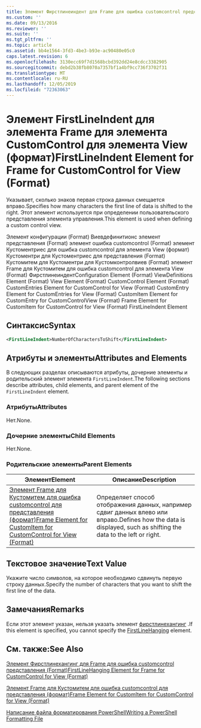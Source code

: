 ```yaml
---
title: Элемент Фирстлинеиндент для Frame для ошибка customcontrol представления (Format) | Документация Майкрософт
ms.custom: ''
ms.date: 09/13/2016
ms.reviewer: ''
ms.suite: ''
ms.tgt_pltfrm: ''
ms.topic: article
ms.assetid: bb4e1564-3fd3-4be3-b93e-ac90480e05c0
caps.latest.revision: 6
ms.openlocfilehash: 3130ecc69f7d1568bcbd392dd24e8cdcc3382905
ms.sourcegitcommit: debd2b38fb8070a7357bf1a4bf9cc736f3702f31
ms.translationtype: MT
ms.contentlocale: ru-RU
ms.lasthandoff: 12/05/2019
ms.locfileid: "72363063"
---
```

# <a name="firstlineindent-element-for-frame-for-customcontrol-for-view-format"></a><span data-ttu-id="f8c26-102">Элемент FirstLineIndent для элемента Frame для элемента CustomControl для элемента View (формат)</span><span class="sxs-lookup"><span data-stu-id="f8c26-102">FirstLineIndent Element for Frame for CustomControl for View (Format)</span></span>

<span data-ttu-id="f8c26-103">Указывает, сколько знаков первая строка данных смещается вправо.</span><span class="sxs-lookup"><span data-stu-id="f8c26-103">Specifies how many characters the first line of data is shifted to the right.</span></span> <span data-ttu-id="f8c26-104">Этот элемент используется при определении пользовательского представления элемента управления.</span><span class="sxs-lookup"><span data-stu-id="f8c26-104">This element is used when defining a custom control view.</span></span>

<span data-ttu-id="f8c26-105">Элемент конфигурации (Format) Виевдефинитионс элемент представления (Format) элемент ошибка customcontrol (Format) элемент Кустоментриес для ошибка customcontrol для элемента View (формат) Кустоментри для Кустоментриес для представления (Format) Кустомитем для Кустоментри для Кустомконтролвиев (Format) элемент Frame для Кустомитем для ошибка customcontrol для элемента View (Format) Фирстлинеиндент</span><span class="sxs-lookup"><span data-stu-id="f8c26-105">Configuration Element (Format) ViewDefinitions Element (Format) View Element (Format) CustomControl Element (Format) CustomEntries Element for CustomControl for View (Format) CustomEntry Element for CustomEntries for View (Format) CustomItem Element for CustomEntry for CustomControlView (Format) Frame Element for CustomItem for CustomControl for View (Format) FirstLineIndent Element</span></span>

## <a name="syntax"></a><span data-ttu-id="f8c26-106">Синтаксис</span><span class="sxs-lookup"><span data-stu-id="f8c26-106">Syntax</span></span>

```xml
<FirstLineIndent>NumberOfCharactersToShift</FirstLineIndent>
```

## <a name="attributes-and-elements"></a><span data-ttu-id="f8c26-107">Атрибуты и элементы</span><span class="sxs-lookup"><span data-stu-id="f8c26-107">Attributes and Elements</span></span>

<span data-ttu-id="f8c26-108">В следующих разделах описываются атрибуты, дочерние элементы и родительский элемент элемента `FirstLineIndent`.</span><span class="sxs-lookup"><span data-stu-id="f8c26-108">The following sections describe attributes, child elements, and parent element of the `FirstLineIndent` element.</span></span>

### <a name="attributes"></a><span data-ttu-id="f8c26-109">Атрибуты</span><span class="sxs-lookup"><span data-stu-id="f8c26-109">Attributes</span></span>

<span data-ttu-id="f8c26-110">Нет.</span><span class="sxs-lookup"><span data-stu-id="f8c26-110">None.</span></span>

### <a name="child-elements"></a><span data-ttu-id="f8c26-111">Дочерние элементы</span><span class="sxs-lookup"><span data-stu-id="f8c26-111">Child Elements</span></span>

<span data-ttu-id="f8c26-112">Нет.</span><span class="sxs-lookup"><span data-stu-id="f8c26-112">None.</span></span>

### <a name="parent-elements"></a><span data-ttu-id="f8c26-113">Родительские элементы</span><span class="sxs-lookup"><span data-stu-id="f8c26-113">Parent Elements</span></span>

|<span data-ttu-id="f8c26-114">Элемент</span><span class="sxs-lookup"><span data-stu-id="f8c26-114">Element</span></span>|<span data-ttu-id="f8c26-115">Описание</span><span class="sxs-lookup"><span data-stu-id="f8c26-115">Description</span></span>|
|-------------|-----------------|
|[<span data-ttu-id="f8c26-116">Элемент Frame для Кустомитем для ошибка customcontrol для представления (формат)</span><span class="sxs-lookup"><span data-stu-id="f8c26-116">Frame Element for CustomItem for CustomControl for View (Format)</span></span>](./frame-element-for-customitem-for-customcontrol-for-view-format.md)|<span data-ttu-id="f8c26-117">Определяет способ отображения данных, например сдвиг данных влево или вправо.</span><span class="sxs-lookup"><span data-stu-id="f8c26-117">Defines how the data is displayed, such as shifting the data to the left or right.</span></span>|

## <a name="text-value"></a><span data-ttu-id="f8c26-118">Текстовое значение</span><span class="sxs-lookup"><span data-stu-id="f8c26-118">Text Value</span></span>

<span data-ttu-id="f8c26-119">Укажите число символов, на которое необходимо сдвинуть первую строку данных.</span><span class="sxs-lookup"><span data-stu-id="f8c26-119">Specify the number of characters that you want to shift the first line of the data.</span></span>

## <a name="remarks"></a><span data-ttu-id="f8c26-120">Замечания</span><span class="sxs-lookup"><span data-stu-id="f8c26-120">Remarks</span></span>

<span data-ttu-id="f8c26-121">Если этот элемент указан, нельзя указать элемент [фирстлинехангинг](./firstlinehanging-element-for-frame-for-customcontrol-for-view-format.md) .</span><span class="sxs-lookup"><span data-stu-id="f8c26-121">If this element is specified, you cannot specify the [FirstLineHanging](./firstlinehanging-element-for-frame-for-customcontrol-for-view-format.md) element.</span></span>

## <a name="see-also"></a><span data-ttu-id="f8c26-122">См. также:</span><span class="sxs-lookup"><span data-stu-id="f8c26-122">See Also</span></span>

[<span data-ttu-id="f8c26-123">Элемент Фирстлинехангинг для Frame для ошибка customcontrol представления (Format)</span><span class="sxs-lookup"><span data-stu-id="f8c26-123">FirstLineHanging Element for Frame for CustomControl for View (Format)</span></span>](./firstlinehanging-element-for-frame-for-customcontrol-for-view-format.md)

[<span data-ttu-id="f8c26-124">Элемент Frame для Кустомитем для ошибка customcontrol для представления (формат)</span><span class="sxs-lookup"><span data-stu-id="f8c26-124">Frame Element for CustomItem for CustomControl for View (Format)</span></span>](./frame-element-for-customitem-for-customcontrol-for-view-format.md)

[<span data-ttu-id="f8c26-125">Написание файла форматирования PowerShell</span><span class="sxs-lookup"><span data-stu-id="f8c26-125">Writing a PowerShell Formatting File</span></span>](./writing-a-powershell-formatting-file.md)
